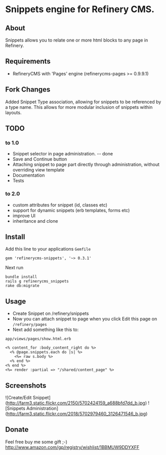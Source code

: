 # Snippets engine for Refinery CMS.

## About

Snippets allows you to relate one or more html blocks to any page in Refinery.

## Requirements

* RefineryCMS with 'Pages' engine (refinerycms-pages >= 0.9.9.1)

## Fork Changes
Added Snippet Type association, allowing for snippets to be referenced by a type name.  This allows for more modular inclusion of snippets within layouts.

## TODO

### to 1.0
* Snippet selector in page administration. -- done
* Save and Continue button 
* Attaching snippet to page part directly through administration, without overriding view template
* Documentation
* Tests 

### to 2.0
* custom attributes for snippet (id, classes etc)
* support for dynamic snippets (erb templates, forms etc)
* improve UI 
* inheritance and clone 

## Install

Add this line to your applications `Gemfile`

    gem 'refinerycms-snippets', '~> 0.3.1'

Next run

    bundle install
    rails g refinerycms_snippets
    rake db:migrate

## Usage

* Create Snippet on /refinery/snippets
* Now you can attach snippet to page when you click Edit this page on `/refinery/pages`
* Next add something like this to: 

`app/views/pages/show.html.erb`

	<% content_for :body_content_right do %>
	  <% @page.snippets.each do |s| %>
	    <%= raw s.body %>
	  <% end %>
	<% end %>
	<%= render :partial => "/shared/content_page" %>

## Screenshots

![Create/Edit Snippet] (http://farm3.static.flickr.com/2150/5702424159_a688bfd7dd_b.jpg)
![Snippets Administration] (http://farm3.static.flickr.com/2018/5702979460_3126471546_b.jpg)

## Donate

Feel free buy me some gift ;-)
http://www.amazon.com/gp/registry/wishlist/1BBMUW9DDYXFF
